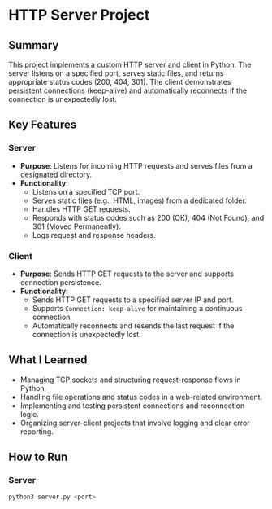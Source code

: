 # HTTP Server Project

## Summary
This project implements a custom HTTP server and client in Python. The server listens on a specified port, serves static files, and returns appropriate status codes (200, 404, 301). The client demonstrates persistent connections (keep-alive) and automatically reconnects if the connection is unexpectedly lost.

## Key Features

### Server
- **Purpose**: Listens for incoming HTTP requests and serves files from a designated directory.  
- **Functionality**:  
  - Listens on a specified TCP port.  
  - Serves static files (e.g., HTML, images) from a dedicated folder.  
  - Handles HTTP GET requests.  
  - Responds with status codes such as 200 (OK), 404 (Not Found), and 301 (Moved Permanently).  
  - Logs request and response headers.

### Client
- **Purpose**: Sends HTTP GET requests to the server and supports connection persistence.  
- **Functionality**:  
  - Sends HTTP GET requests to a specified server IP and port.  
  - Supports `Connection: keep-alive` for maintaining a continuous connection.  
  - Automatically reconnects and resends the last request if the connection is unexpectedly lost.

## What I Learned
- Managing TCP sockets and structuring request-response flows in Python.  
- Handling file operations and status codes in a web-related environment.  
- Implementing and testing persistent connections and reconnection logic.  
- Organizing server-client projects that involve logging and clear error reporting.

## How to Run

### Server
```bash
python3 server.py <port>
